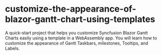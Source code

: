 # customize-the-appearance-of-blazor-gantt-chart-using-templates
A quick-start project that helps you customize Syncfusion Blazor Gantt Charts easily using a template in a WebAssembly app. You will learn how to customize the appearance of Gantt Taskbars, milestones, Tooltips, and Labels.
